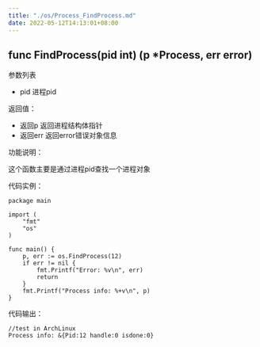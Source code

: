 ```yaml
---
title: "./os/Process_FindProcess.md"
date: 2022-05-12T14:13:01+08:00
---
```

## func FindProcess(pid int) (p *Process, err error)

参数列表

- pid 进程pid

返回值：

- 返回p 返回进程结构体指针
- 返回err 返回error错误对象信息

功能说明：

这个函数主要是通过进程pid查找一个进程对象

代码实例：

    package main

    import (
        "fmt"
        "os"
    )

    func main() {
        p, err := os.FindProcess(12)
        if err != nil {
            fmt.Printf("Error: %v\n", err)
            return
        }
        fmt.Printf("Process info: %+v\n", p)
    }

代码输出：

    //test in ArchLinux
    Process info: &{Pid:12 handle:0 isdone:0}
